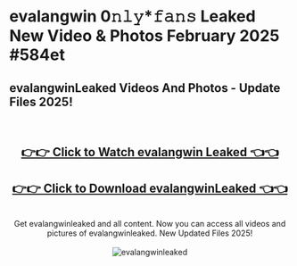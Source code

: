 # evalangwin 0𝚗𝚕𝚢*𝚏𝚊𝚗𝚜 Leaked New Video & Photos February 2025 #584et

<h2>evalangwinLeaked Videos And Photos - Update Files 2025!</h2>
<br>
<div align="center">
<h2><a href="https://mediaupload.pro?title=evalangwin&ref=11F" rel="nofollow">👉👉 Click to Watch evalangwin Leaked 👈👈</a></h2>
<h2><a href="https://mediaupload.pro?title=evalangwin&ref=11F" rel="nofollow">👉👉 Click to Download evalangwinLeaked 👈👈</a></h2>
<br>
Get evalangwinleaked and all content. Now you can access all videos and pictures of evalangwinleaked. New Updated Files 2025!
<br>
<br>
<a href="https://mediaupload.pro?title=evalangwin&ref=11F" rel="nofollow" data-target="animated-image.originalLink"><img src="https://i.ibb.co/Gkj2r4b/banner.png" alt="evalangwinleaked" style="max-width: 100%; display: inline-block;" data-target="animated-image.originalImage"></a>
</div>
<br>

